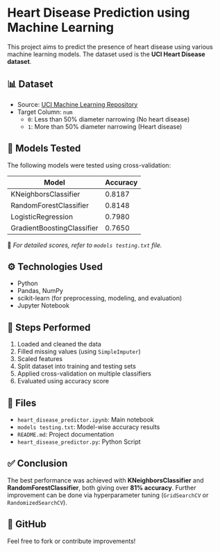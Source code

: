 # Heart Disease Prediction using Machine Learning

This project aims to predict the presence of heart disease using various machine learning models. The dataset used is the **UCI Heart Disease dataset**.

## 📊 Dataset

- Source: [UCI Machine Learning Repository](https://archive.ics.uci.edu/dataset/45/heart+disease)
- Target Column: `num`
  - `0`: Less than 50% diameter narrowing (No heart disease)
  - `1`: More than 50% diameter narrowing (Heart disease)

## 🧠 Models Tested

The following models were tested using cross-validation:

| Model                      | Accuracy  |
|----------------------------|-----------|
| KNeighborsClassifier       | 0.8187    |
| RandomForestClassifier     | 0.8148    |
| LogisticRegression         | 0.7980    |
| GradientBoostingClassifier | 0.7650    |

📄 *For detailed scores, refer to `models testing.txt` file.*

## ⚙️ Technologies Used

- Python
- Pandas, NumPy
- scikit-learn (for preprocessing, modeling, and evaluation)
- Jupyter Notebook 

## 🚀 Steps Performed

1. Loaded and cleaned the data
2. Filled missing values (using `SimpleImputer`)
3. Scaled features
4. Split dataset into training and testing sets
5. Applied cross-validation on multiple classifiers
6. Evaluated using accuracy score

## 📁 Files

- `heart_disease_predictor.ipynb`: Main notebook
- `models testing.txt`: Model-wise accuracy results
- `README.md`: Project documentation
- `heart_disease_predictor.py`: Python Script

## ✅ Conclusion

The best performance was achieved with **KNeighborsClassifier** and **RandomForestClassifier**, both giving over **81% accuracy**. Further improvement can be done via hyperparameter tuning (`GridSearchCV` or `RandomizedSearchCV`).

## 🔗 GitHub

Feel free to fork or contribute improvements!

